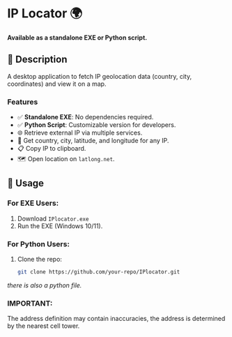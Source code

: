 # IP Locator 🌍  
**Available as a standalone EXE or Python script.**  

## 📝 Description  
A desktop application to fetch IP geolocation data (country, city, coordinates) and view it on a map.  

### Features  
- ✅ **Standalone EXE**: No dependencies required.  
- ✅ **Python Script**: Customizable version for developers.  
- 🌐 Retrieve external IP via multiple services.  
- 📍 Get country, city, latitude, and longitude for any IP.  
- 📋 Copy IP to clipboard.  
- 🗺️ Open location on `latlong.net`.  

## 🚀 Usage  
### For EXE Users:  
1. Download `IPlocator.exe` 
2. Run the EXE (Windows 10/11).  

### For Python Users:  
1. Clone the repo:  
   ```bash  
   git clone https://github.com/your-repo/IPlocator.git
*there is also a python file.*

### IMPORTANT:
The address definition may contain inaccuracies, the address is determined by the nearest cell tower.

